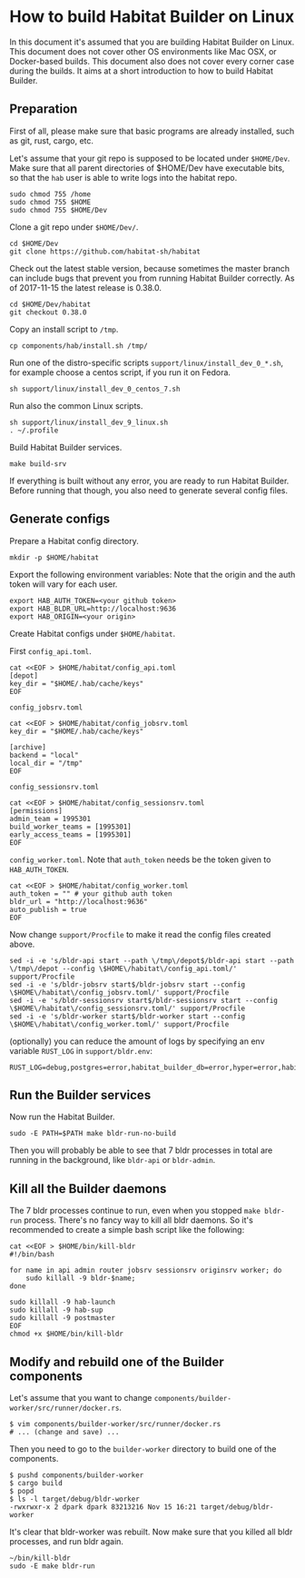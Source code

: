 How to build Habitat Builder on Linux
===

In this document it's assumed that you are building Habitat Builder on Linux.
This document does not cover other OS environments like Mac OSX, or
Docker-based builds.
This document also does not cover every corner case during the builds.
It aims at a short introduction to how to build Habitat Builder.

## Preparation

First of all, please make sure that basic programs are already installed,
such as git, rust, cargo, etc.

Let's assume that your git repo is supposed to be located under `$HOME/Dev`.
Make sure that all parent directories of $HOME/Dev have executable bits,
so that the `hab` user is able to write logs into the habitat repo.

```
sudo chmod 755 /home
sudo chmod 755 $HOME
sudo chmod 755 $HOME/Dev
```

Clone a git repo under `$HOME/Dev/`.

```
cd $HOME/Dev
git clone https://github.com/habitat-sh/habitat
```

Check out the latest stable version, because sometimes the master branch
can include bugs that prevent you from running Habitat Builder correctly.
As of 2017-11-15 the latest release is 0.38.0.

```
cd $HOME/Dev/habitat
git checkout 0.38.0
```

Copy an install script to `/tmp`.

```
cp components/hab/install.sh /tmp/
```

Run one of the distro-specific scripts `support/linux/install_dev_0_*.sh`,
for example choose a centos script, if you run it on Fedora.

```
sh support/linux/install_dev_0_centos_7.sh
```

Run also the common Linux scripts.

```
sh support/linux/install_dev_9_linux.sh
. ~/.profile
```

Build Habitat Builder services.

```
make build-srv
```

If everything is built without any error, you are ready to run Habitat Builder.
Before running that though, you also need to generate several config files.

## Generate configs

Prepare a Habitat config directory.

```
mkdir -p $HOME/habitat
```

Export the following environment variables:
Note that the origin and the auth token will vary for each user.

```
export HAB_AUTH_TOKEN=<your github token>
export HAB_BLDR_URL=http://localhost:9636
export HAB_ORIGIN=<your origin>
```

Create Habitat configs under `$HOME/habitat`.

First `config_api.toml`.

```
cat <<EOF > $HOME/habitat/config_api.toml
[depot]
key_dir = "$HOME/.hab/cache/keys"
EOF
```

`config_jobsrv.toml`

```
cat <<EOF > $HOME/habitat/config_jobsrv.toml
key_dir = "$HOME/.hab/cache/keys"

[archive]
backend = "local"
local_dir = "/tmp"
EOF
```

`config_sessionsrv.toml`


```
cat <<EOF > $HOME/habitat/config_sessionsrv.toml
[permissions]
admin_team = 1995301
build_worker_teams = [1995301]
early_access_teams = [1995301]
EOF
```

`config_worker.toml`.
Note that `auth_token` needs be the token given to `HAB_AUTH_TOKEN`.

```
cat <<EOF > $HOME/habitat/config_worker.toml
auth_token = "" # your github auth token
bldr_url = "http://localhost:9636"
auto_publish = true
EOF
```

Now change `support/Procfile` to make it read the config files created above.

```
sed -i -e 's/bldr-api start --path \/tmp\/depot$/bldr-api start --path \/tmp\/depot --config \$HOME\/habitat\/config_api.toml/' support/Procfile
sed -i -e 's/bldr-jobsrv start$/bldr-jobsrv start --config \$HOME\/habitat\/config_jobsrv.toml/' support/Procfile
sed -i -e 's/bldr-sessionsrv start$/bldr-sessionsrv start --config \$HOME\/habitat\/config_sessionsrv.toml/' support/Procfile
sed -i -e 's/bldr-worker start$/bldr-worker start --config \$HOME\/habitat\/config_worker.toml/' support/Procfile
```

(optionally) you can reduce the amount of logs by specifying an env variable `RUST_LOG` in `support/bldr.env`:

```
RUST_LOG=debug,postgres=error,habitat_builder_db=error,hyper=error,habitat_builder_router=error,zmq=error,habitat_net=error
```

## Run the Builder services

Now run the Habitat Builder.

```
sudo -E PATH=$PATH make bldr-run-no-build
```

Then you will probably be able to see that 7 bldr processes in total are
running in the background, like `bldr-api` or `bldr-admin`.

## Kill all the Builder daemons

The 7 bldr processes continue to run, even when you stopped `make bldr-run`
process. There's no fancy way to kill all bldr daemons. So it's recommended to
create a simple bash script like the following:

```
cat <<EOF > $HOME/bin/kill-bldr
#!/bin/bash

for name in api admin router jobsrv sessionsrv originsrv worker; do
    sudo killall -9 bldr-$name;
done

sudo killall -9 hab-launch
sudo killall -9 hab-sup
sudo killall -9 postmaster
EOF
chmod +x $HOME/bin/kill-bldr
```

## Modify and rebuild one of the Builder components

Let's assume that you want to change `components/builder-worker/src/runner/docker.rs`.

```
$ vim components/builder-worker/src/runner/docker.rs
# ... (change and save) ...
```

Then you need to go to the `builder-worker` directory to build one of
the components.

```
$ pushd components/builder-worker
$ cargo build
$ popd
$ ls -l target/debug/bldr-worker
-rwxrwxr-x 2 dpark dpark 83213216 Nov 15 16:21 target/debug/bldr-worker
```

It's clear that bldr-worker was rebuilt. Now make sure that you killed all
bldr processes, and run bldr again.

```
~/bin/kill-bldr
sudo -E make bldr-run
```
